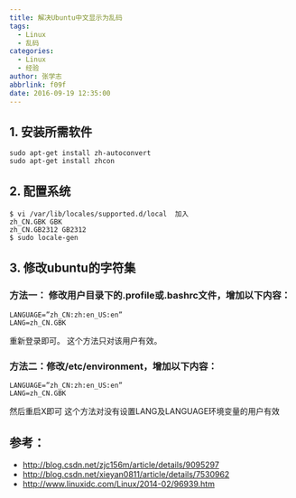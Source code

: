```yaml
---
title: 解决Ubuntu中文显示为乱码
tags:
  - Linux
  - 乱码
categories:
  - Linux
  - 经验
author: 张学志
abbrlink: f09f
date: 2016-09-19 12:35:00
---
```





## 1.    安装所需软件
```
sudo apt-get install zh-autoconvert
sudo apt-get install zhcon
```

## 2.    配置系统
```
$ vi /var/lib/locales/supported.d/local  加入
zh_CN.GBK GBK
zh_CN.GB2312 GB2312
$ sudo locale-gen
```

<!-- more -->

## 3. 修改ubuntu的字符集

### 方法一： 修改用户目录下的.profile或.bashrc文件，增加以下内容：
```
LANGUAGE=”zh_CN:zh:en_US:en”
LANG=zh_CN.GBK 
```
重新登录即可。
这个方法只对该用户有效。

### 方法二：修改/etc/environment，增加以下内容：
```
LANGUAGE=”zh_CN:zh:en_US:en”
LANG=zh_CN.GBK
```
然后重启X即可
这个方法对没有设置LANG及LANGUAGE环境变量的用户有效 

## 参考：
* http://blog.csdn.net/zjc156m/article/details/9095297
* http://blog.csdn.net/xieyan0811/article/details/7530962
* http://www.linuxidc.com/Linux/2014-02/96939.htm

